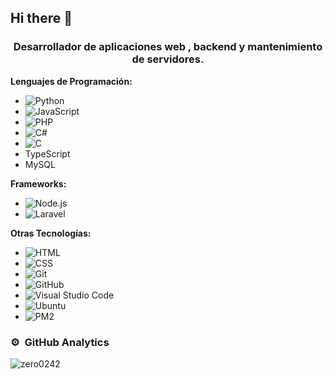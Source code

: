 ## Hi there 👋
<h3 align="center">Desarrollador de aplicaciones web , backend y mantenimiento de servidores.</h3>


**Lenguajes de Programación:**
- ![Python](https://img.shields.io/badge/-Python-05122A?style=flat&logo=python)   
- ![JavaScript](https://img.shields.io/badge/-JavaScript-05122A?style=flat&logo=javascript)   
- ![PHP](https://img.shields.io/badge/-PHP-05122A?style=flat&logo=php)   
- ![C#](https://img.shields.io/badge/-C_Sharp-05122A?style=flat&logo=csharp%2B%2B&logoColor=00599C) 
- ![C](https://img.shields.io/badge/C-05122A?logo=C&logoColor=00599C)   
- TypeScript   
- MySQL   

**Frameworks:**
- ![Node.js](https://img.shields.io/badge/-Node.js-05122A?style=flat&logo=node.js) 
- ![Laravel](https://img.shields.io/badge/-Laravel-05122A?style=flat&logo=laravel&logoColor=FF2D20) 

**Otras Tecnologías:**
- ![HTML](https://img.shields.io/badge/-HTML-05122A?style=flat&logo=HTML5)   
- ![CSS](https://img.shields.io/badge/-CSS-05122A?style=flat&logo=CSS3&logoColor=1572B6)   
- ![Git](https://img.shields.io/badge/-Git-05122A?style=flat&logo=git)   
- ![GitHub](https://img.shields.io/badge/-GitHub-05122A?style=flat&logo=github)   
- ![Visual Studio Code](https://img.shields.io/badge/-Visual%20Studio%20Code-05122A?style=flat&logo=visual-studio-code&logoColor=007ACC) 
- ![Ubuntu](https://img.shields.io/badge/Ubuntu-05122A?&logo=Ubuntu&logoColor=00599C)   
- ![PM2](https://img.shields.io/badge/Pm2-05122A?&logo=Pm2&logoColor=00599C)   

### ⚙️ &nbsp;GitHub Analytics
<!-- -->
<p>
	<img
		align="left"
		src="https://github-readme-stats.vercel.app/api/top-langs?username=Be-afk2&show_icons=true&locale=en&layout=compact&exclude_repo=Be-afk2.github.io"
		alt="zero0242" />
</p>
<!--
**Be-afk2/Be-afk2** is a ✨ _special_ ✨ repository because its `README.md` (this file) appears on your GitHub profile.

Here are some ideas to get you started:

- 🔭 I’m currently working on ...
- 🌱 I’m currently learning ...
- 👯 I’m looking to collaborate on ...
- 🤔 I’m looking for help with ...
- 💬 Ask me about ...
- 📫 How to reach me: ...
- 😄 Pronouns: ...
- ⚡ Fun fact: ...
-->

